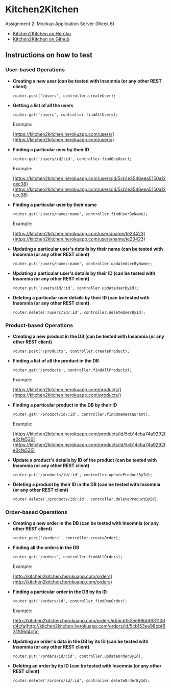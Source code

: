 # Kitchen2Kitchen

Assignment 2: Mockup Application Server (Week 6)

* [Kitchen2Kitchen on Heroku](https://kitchen2kitchen.herokuapp.com/) 
* [Kitchen2Kitchen on Github](https://github.com/masonhsieh/Web-Info/tree/master/Project)


## Instructions on how to test
### User-based Operations
* **Creating a new user (can be tested with Insomnia (or any other REST client)**

  ```router.post('/users', controller.createUser);```
 

* **Getting a list of all the users**

   ```router.get('/users', controller.findAllUsers);```
  
  Example:

  [https://kitchen2kitchen.herokuapp.com/users/](https://kitchen2kitchen.herokuapp.com/users/)
   

* **Finding a particular user by their ID**

   ```router.get('/users/id/:id', controller.findOneUser);```
  
  Example:

  [https://kitchen2kitchen.herokuapp.com/users/id/5cb1e3546eea5150a12cec38](https://kitchen2kitchen.herokuapp.com/users/id/5cb1e3546eea5150a12cec38)
     

* **Finding a particular user by their name**

   ```router.get('/users/name/:name', controller.findUserByName);```
  
  Example:

  [https://kitchen2kitchen.herokuapp.com/users/name/te23423](https://kitchen2kitchen.herokuapp.com/users/name/te23423)
     

* **Updating a particular user's details by their name (can be tested with Insomnia (or any other REST client)**

   ```router.put('/users/name/:name', controller.updateUserByName);```


* **Updating a particular user's details by their ID (can be tested with Insomnia (or any other REST client)**

   ```router.put('/users/id/:id', controller.updateUserById);```
  

* **Deleting a particular user details by their ID (can be tested with Insomnia (or any other REST client)**

   ```router.delete('/users/id/:id', controller.deleteUserById);```


### Product-based Operations
* **Creating a new product in the DB (can be tested with Insomnia (or any other REST client)**

  ```router.post('/products', controller.createProduct);```


* **Finding a list of all the product in the DB**

   ```router.get('/products', controller.findAllProducts);```
   
  Example:

  [https://kitchen2kitchen.herokuapp.com/products/](https://kitchen2kitchen.herokuapp.com/products/)


* **Finding a particular product in the DB by their ID**

   ```router.get('/product/id/:id', controller.findOneRestaurant);```
   
  Example:

  [https://kitchen2kitchen.herokuapp.com/products/id/5cb14cba74a9292fe0cfe536](https://kitchen2kitchen.herokuapp.com/products/id/5cb14cba74a9292fe0cfe536)
   

* **Update a product's details by ID of the product (can be tested with Insomnia (or any other REST client)**

  ```router.put('/products/id/:id', controller.updateProductById);```


* **Deleting a product by their ID in the DB (can be tested with Insomnia (or any other REST client)**

  ```router.delete('/products/id/:id', controller.deleteProductById);```


### Order-based Operations
* **Creating a new order in the DB (can be tested with Insomnia (or any other REST client)**

  ```router.post('/orders', controller.createOrder);```
  
  
* **Finding all the orders in the DB**

  ```router.get('/orders', controller.findAllOrders);```
  
  Example:
  
  [http://kitchen2kitchen.herokuapp.com/orders](http://kitchen2kitchen.herokuapp.com/orders)


* **Finding a particular order in the DB by its ID**

  ```router.get('/orders/id', controller.findOneOrder);```  
  
  Example:
  
  [http://kitchen2kitchen.herokuapp.com/orders/id/5cb153ee98bbf631106d4cfa(http://kitchen2kitchen.herokuapp.com/orders/id/5cb153ee98bbf631106d4cfa)


* **Updating an order's data in the DB by its ID (can be tested with Insomnia (or any other REST client)**

  ```router.put('/orders/id/:id', controller.updateOrderById);```


* **Deleting an order by its ID (can be tested with Insomnia (or any other REST client)**

  ```router.delete('/orders/id/:id', controller.deleteOrderById);```

